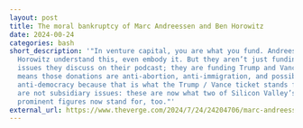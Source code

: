 ```yaml
---
layout: post
title: The moral bankruptcy of Marc Andreessen and Ben Horowitz
date: 2024-00-24
categories: bash
short_description: '"In venture capital, you are what you fund. Andreessen and
  Horowitz understand this, even embody it. But they aren’t just funding the
  issues they discuss on their podcast; they are funding Trump and Vance. That
  means those donations are anti-abortion, anti-immigration, and possibly even
  anti-democracy because that is what the Trump / Vance ticket stands for. These
  are not subsidiary issues: these are now what two of Silicon Valley’s most
  prominent figures now stand for, too."'
external_url: https://www.theverge.com/2024/7/24/24204706/marc-andreessen-ben-horowitz-a16z-trump-donations
---
```

